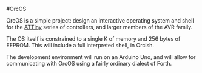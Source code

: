 #OrcOS

OrcOS is a simple project: design an interactive operating system and shell for the [ATTiny](http://www.atmel.com/devices/attiny85.aspx) series of controllers, and larger members of the AVR family.

The OS itself is constrained to a single K of memory and 256 bytes of EEPROM. This will include a full interpreted shell, in Orcish. 

The development environment will run on an Arduino Uno, and will allow for communicating with OrcOS using a fairly ordinary dialect of Forth. 
